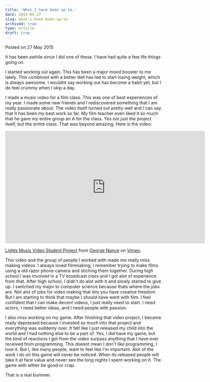 ```yaml
---
title: 'What I have been up to.'
date: 2015-05-27
slug: what-i-have-been-up-to
archived: true
type: article
draft: true
---
```


Posted on 27 May 2015

It has been awhile since I did one of these. I have had quite a few life things going on.

I started working out again. This has been a major mood booster to me lately. This combined with a better diet has led to start losing weight, which is always awesome. I wouldnt say working out has become a habit yet, but I do feel crummy when I skip a day.

I made a music video for a film class. This was one of best experiences of my year. I made some new friends and I rediscovered something that I am really passionate about. The video itself turned out pretty well and I can say that it has been my best work so far. My film teacher even liked it so much that he gave my entire group an A for the class. Yes not just the project itself, but the entire class. That was beyond amazing. Here is the video:

<iframe src="https://player.vimeo.com/video/127148575" width="640" height="360" frameborder="0" allow="autoplay; fullscreen" allowfullscreen></iframe>
<p><a href="https://vimeo.com/127148575">Lights Music Video Student Project</a> from <a href="https://vimeo.com/user39962875">George Nance</a> on <a href="https://vimeo.com">Vimeo</a>.</p>

This video and the group of people I worked with made me really miss making videos. I always loved filmmaking, I remember trying to make films using a old razor phone camera and stiching them together. During high school I was involved in a TV broadcast class and I got alot of experience from that. After high school, I didn't do alot with it and slowly started to give up. I switched my major to computer science because thats where the jobs are. Not alot of jobs for video making that lets you have creative freedom. But I am starting to think that maybe I should have went with film. I feel confident that I can make decent videos, I just really need to start. I need actors, I need better ideas, and I need people with passion.

I also miss working on my game. After finishing that video project, I became really depressed because I invested so much into that project and everything was suddenly over. It felt like I just released my child into the world and I had nothing else to be a part of. Yes, I did have my game, but the kind of reactions I got from the video surpass anything that I have ever received from programming. This doesnt mean I don't like programming, I love it. But I, like many people, want to feel like I'm important. Alot of the work I do on this game will never be noticed. When its released people will take it at face value and never see the long nights I spent working on it. The game with either be good or crap.

That is a real bummer.
